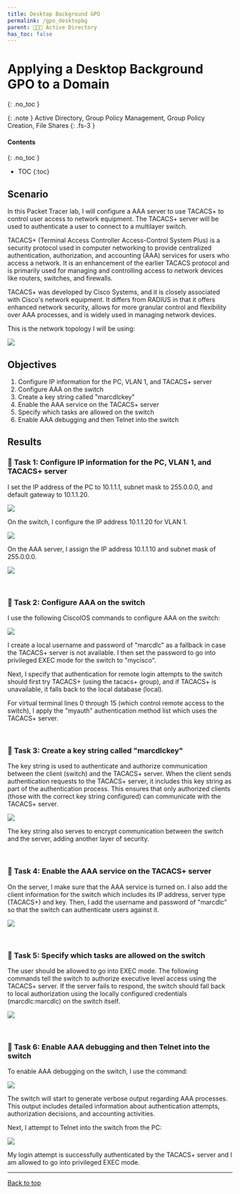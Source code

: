 ```yaml
---
title: Desktop Background GPO
permalink: /gpo_desktopbg
parent: 👩‍👧‍👦 Active Directory
has_toc: false
---
```

# Applying a Desktop Background GPO to a Domain
{: .no_toc }

{: .note }
Active Directory, Group Policy Management, Group Policy Creation, File Shares
{: .fs-3 }

#### Contents
{: .no_toc }
- TOC
{:toc}

## Scenario
In this Packet Tracer lab, I will configure a AAA server to use TACACS+ to control user access to network equipment. The TACACS+ server will be used to authenticate a user to connect to a multilayer switch. 

TACACS+ (Terminal Access Controller Access-Control System Plus) is a security protocol used in computer networking to provide centralized authentication, authorization, and accounting (AAA) services for users who access a network. It is an enhancement of the earlier TACACS protocol and is primarily used for managing and controlling access to network devices like routers, switches, and firewalls.

TACACS+ was developed by Cisco Systems, and it is closely associated with Cisco's network equipment. It differs from RADIUS in that it offers enhanced network security, allows for more granular control and flexibility over AAA processes, and is widely used in managing network devices.

This is the network topology I will be using:

![](/assets/images/101netplus/69_tacacs/topology.png)

## Objectives

1. Configure IP information for the PC, VLAN 1, and TACACS+ server
2. Configure AAA on the switch
3. Create a key string called "marcdlckey"
4. Enable the AAA service on the TACACS+ server
5. Specify which tasks are allowed on the switch
6. Enable AAA debugging and then Telnet into the switch

## Results
### 📄 Task 1: Configure IP information for the PC, VLAN 1, and TACACS+ server

I set the IP address of the PC to 10.1.1.1, subnet mask to 255.0.0.0, and default gateway to 10.1.1.20. 

![](/assets/images/101netplus/69_tacacs/pc_ipconfig.png)

On the switch, I configure the IP address 10.1.1.20 for VLAN 1. 

![](/assets/images/101netplus/69_tacacs/switch_vlan1_ipconfig.png)

On the AAA server, I assign the IP address 10.1.1.10 and subnet mask of 255.0.0.0.

![](/assets/images/101netplus/69_tacacs/server_ipconfig.png)

<br>

### 📄 Task 2: Configure AAA on the switch

I use the following CiscoIOS commands to configure AAA on the switch:

![](/assets/images/101netplus/69_tacacs/aaa_config_switch.png)

I create a local username and password of "marcdlc" as a fallback in case the TACACS+ server is not available. I then set the password to go into privileged EXEC mode for the switch to "mycisco".

Next, I specify that authentication for remote login attempts to the switch should first try TACACS+ (using the tacacs+ group), and if TACACS+ is unavailable, it falls back to the local database (local). 

For virtual terminal lines 0 through 15 (which control remote access to the switch), I apply the "myauth" authentication method list which uses the TACACS+ server.


<br>

### 📄 Task 3: Create a key string called "marcdlckey"

The key string is used to authenticate and authorize communication between the client (switch) and the TACACS+ server. When the client sends authentication requests to the TACACS+ server, it includes this key string as part of the authentication process. This ensures that only authorized clients (those with the correct key string configured) can communicate with the TACACS+ server.

![](/assets/images/101netplus/69_tacacs/createkey.png)

The key string also serves to encrypt communication between the switch and the server, adding another layer of security.

<br>

### 📄 Task 4: Enable the AAA service on the TACACS+ server

On the server, I make sure that the AAA service is turned on. I also add the client information for the switch which includes its IP address, server type (TACACS+) and key. Then, I add the username and password of "marcdlc" so that the switch can authenticate users against it.

![](/assets/images/101netplus/69_tacacs/server_tacacsconfig.png)

<br>

### 📄 Task 5: Specify which tasks are allowed on the switch

The user should be allowed to go into EXEC mode. The following commands tell the switch to authorize executive level access using the TACACS+ server. If the server fails to respond, the switch should fall back to local authorization using the locally configured credentials (marcdlc:marcdlc) on the switch itself.

![](/assets/images/101netplus/69_tacacs/switch_allowedtasks.png)

<br>

### 📄 Task 6: Enable AAA debugging and then Telnet into the switch

To enable AAA debugging on the switch, I use the command:

![](/assets/images/101netplus/69_tacacs/switch_aaadebug.png)

The switch will start to generate verbose output regarding AAA processes. This output includes detailed information about authentication attempts, authorization decisions, and accounting activities.

Next, I attempt to Telnet into the switch from the PC:

![](/assets/images/101netplus/69_tacacs/pc_telnet.png)

My login attempt is successfully authenticated by the TACACS+ server and I am allowed to go into privileged EXEC mode.


---

<a href="#top" id="back-to-top">Back to top</a>